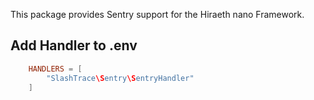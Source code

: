 This package provides Sentry support for the Hiraeth nano Framework.

## Add Handler to .env

```toml
	HANDLERS = [
		"SlashTrace\Sentry\SentryHandler"
	]
```
